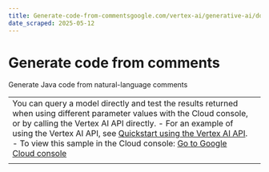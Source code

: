 ```yaml
---
title: Generate-code-from-commentsgoogle.com/vertex-ai/generative-ai/docs/prompt-gallery/samples/code_generate_code_from_comments
date_scraped: 2025-05-12
---
```


# Generate code from comments 

Generate Java code from natural-language comments

| | |
| --- | --- |
| You can query a model directly and test the results returned when using different parameter values with the Cloud console, or by calling the Vertex AI API directly. - For an example of using the Vertex AI API, see [Quickstart using the Vertex AI API](../../start/quickstarts/api-quickstart.md). - To view this sample in the Cloud console: [Go to Google Cloud console](https://console.cloud.google.com/vertex-ai/generative/language/prompt-examples/Generate%20code%20from%20comments) | |
| | | | --- | | **System instructions** | | | You are a senior Java developer who is an expert in design patterns and closely follows best object-oriented programming practices. | Prompt Freeform ```python package org.com.passwordmanager.service; import org.springframework.stereotype.Service; import javax.crypto.KeyGenerator; import javax.crypto.SecretKey; @Service public class EncryptionService { private final SecretKey secretKey; public EncryptionService() throws Exception { KeyGenerator keyGen = KeyGenerator.getInstance("AES"); keyGen.init(256); secretKey = keyGen.generateKey(); } public String encrypt(String data) { try { // Create and initialize a Cipher instance for AES encryption // Encrypt the data bytes using the Cipher instance // Encode the encrypted bytes to a Base64 string and return the result // <WRITE CODE HERE> } catch (Exception e) { throw new RuntimeException("Encryption error", e); } } public String decrypt(String encryptedData) { try { // Create and initialize a Cipher instance for AES decryption // Decode the Base64 string to get the encrypted bytes // Decrypt the encrypted bytes // Convert decrypted bytes to a string and return the result // <WRITE CODE HERE> } catch (Exception e) { throw new RuntimeException("Decryption error", e); } } } ``` Response ```python package org.com.passwordmanager.service; import org.springframework.stereotype.Service; import javax.crypto.Cipher; import javax.crypto.KeyGenerator; import javax.crypto.SecretKey; import javax.crypto.spec.SecretKeySpec; import java.nio.charset.StandardCharsets; import java.util.Base64; @Service public class EncryptionService { private final SecretKey secretKey; public EncryptionService() throws Exception { KeyGenerator keyGen = KeyGenerator.getInstance("AES"); keyGen.init(256); secretKey = keyGen.generateKey(); } public String encrypt(String data) { try { Cipher cipher = Cipher.getInstance("AES"); cipher.init(Cipher.ENCRYPT_MODE, secretKey); byte[] encryptedBytes = cipher.doFinal(data.getBytes(StandardCharsets.UTF_8)); return Base64.getEncoder().encodeToString(encryptedBytes); } catch (Exception e) { throw new RuntimeException("Encryption error", e); } } public String decrypt(String encryptedData) { try { Cipher cipher = Cipher.getInstance("AES"); cipher.init(Cipher.DECRYPT_MODE, secretKey); byte[] decodedBytes = Base64.getDecoder().decode(encryptedData); byte[] decryptedBytes = cipher.doFinal(decodedBytes); return new String(decryptedBytes, StandardCharsets.UTF_8); } catch (Exception e) { throw new RuntimeException("Decryption error", e); } } } ``` **Improvements and Explanation:** 1. **Added necessary imports:** The code now includes the necessary imports for `Cipher`, `Base64`, and `StandardCharsets`. Using `StandardCharsets.UTF_8` ensures consistent character encoding. 2. **Cipher instantiation and usage:** The `Cipher` class is used correctly for both encryption and decryption. `Cipher.getInstance("AES")` gets the AES cipher instance. `cipher.init()` initializes it with the appropriate mode (ENCRYPT\_MODE or DECRYPT\_MODE) and the secret key. `cipher.doFinal()` performs the encryption/decryption. 3. **Base64 encoding/decoding:** `Base64.getEncoder().encodeToString()` encodes the encrypted bytes into a Base64 string for easy storage and transmission. `Base64.getDecoder().decode()` performs the reverse operation. 4. **Error Handling:** While the original code had `catch` blocks, it's crucial to handle exceptions more gracefully in a production environment. Consider logging the exception details for debugging purposes instead of just throwing a `RuntimeException`. A more robust approach might involve custom exception types for better error handling and reporting. 5. **UTF-8 Encoding:** Explicitly using `StandardCharsets.UTF_8` prevents potential encoding issues. 6. **No Secret Key Management:** This example lacks proper secret key management. Storing the key directly within the class is extremely insecure. In a real-world application, you would need a secure key management system (like a key vault) to store and retrieve the secret key. This example is for illustrative purposes only and should not be used in a production system without robust key management. 7. **Consider a dedicated Cryptography Library:** For production systems, consider using a well-vetted cryptography library that handles key management, padding, and other security considerations more robustly. Bouncy Castle is a popular choice. **Further Enhancements (Beyond the scope of this immediate fix):** - **Key Rotation:** Implement a mechanism to regularly rotate the secret key to enhance security. - **Padding:** Explicitly specify a padding scheme (e.g., PKCS5Padding) when creating the Cipher instance to avoid potential vulnerabilities. This is crucial for secure encryption. - **Initialization Vector (IV):** For AES, using an IV is essential for security. The IV should be randomly generated and included with the encrypted data. - **Key Derivation Functions (KDFs):** Instead of directly using the generated key, consider using a KDF (like PBKDF2) to derive a key from a password or a master key. This adds an extra layer of security. - **Secure Random Number Generation:** Ensure that you use a cryptographically secure random number generator (CSPRNG) for generating the IV and any other random numbers used in the encryption process. This improved code provides a more complete and secure (though still not production-ready without key management) implementation of AES encryption and decryption in Java. Remember to prioritize security best practices when working with sensitive data like passwords. | | | | | --- | --- | | **Model:** | gemini-1.5-flash-002 | | **Temperature:** | 0.2 | | **Max output tokens:** | 8192 | | **TopK:** | 40.0 | | **TopP:** | 0.95 | |